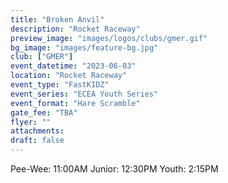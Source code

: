 ```yaml
---
title: "Broken Anvil"
description: "Rocket Raceway"
preview_image: "images/logos/clubs/gmer.gif"
bg_image: "images/feature-bg.jpg"
club: ["GMER"]
event_datetime: "2023-06-03"
location: "Rocket Raceway"
event_type: "FastKIDZ"
event_series: "ECEA Youth Series"
event_format: "Hare Scramble"
gate_fee: "TBA"
flyer: ""
attachments:
draft: false
---
```


Pee-Wee: 11:00AM
Junior: 12:30PM
Youth: 2:15PM